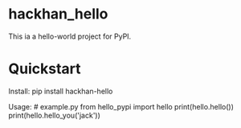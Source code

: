 # hackhan_hello
This ia a hello-world project for PyPI.

# Quickstart
Install:
    pip install hackhan-hello

Usage:
    # example.py
    from hello_pypi import hello
    print(hello.hello())
    print(hello.hello_you('jack'))
